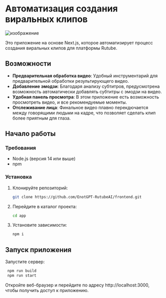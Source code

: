 # Автоматизация создания виральных клипов

![изображение](https://github.com/user-attachments/assets/4c3eb1df-52a7-4cf3-973b-51ce65a3115a)

Это приложение на основе Next.js, которое автоматизирует процесс создания виральных клипов для платформы Rutube.

## Возможности

- **Предварительная обработка видео**: Удобный инструментарий для предварительной обработки результирующего видео.
- **Добавление эмодзи**: Благодаря анализу субтитров, предусмотрена возможность автоматически добавлять субтитры с эмодзи на видео.
- **Удобная панель просмотра**: В этом приложение есть возможность просмотреть видео, и все рекомендуемые моменты.
- **Отслеживание лица**: Финальное видео плавно перекдючается между говорящими людьми на кадре, что позволяет сделать клип более приятным для глаза.

## Начало работы

### Требования

- Node.js (версия 14 или выше)
- npm

### Установка

1. Клонируйте репозиторий:

   ```bash
   git clone https://github.com/EnotGPT-RutubeAI/frontend.git

2. Перейдите в каталог проекта:

   ```bash
   cd app

3. Установите зависимости:

   ```bash
   npm i

## Запуск приложения

Запустите сервер:
   ```bash
    npm run build
    npm run start
```
Откройте веб-браузер и перейдите по адресу http://localhost:3000, чтобы получить доступ к приложению.






